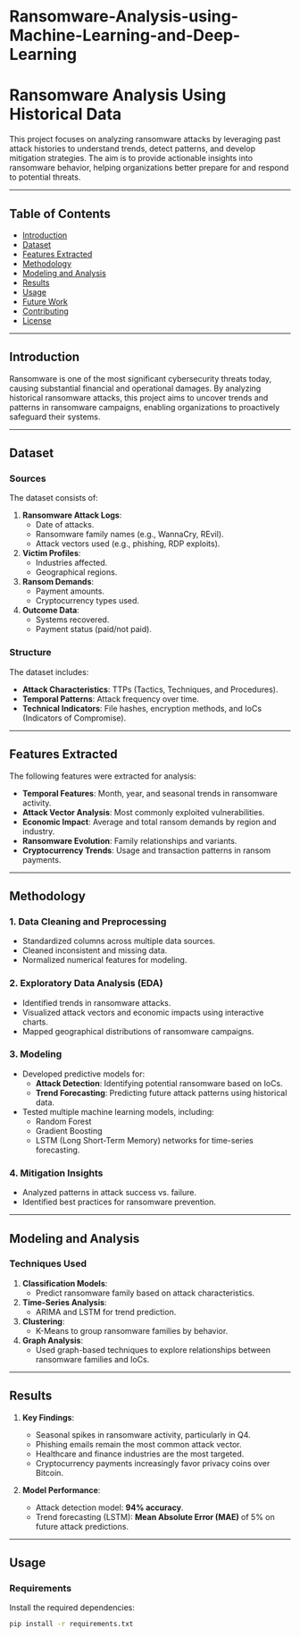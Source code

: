 # Ransomware-Analysis-using-Machine-Learning-and-Deep-Learning


# **Ransomware Analysis Using Historical Data**

This project focuses on analyzing ransomware attacks by leveraging past attack histories to understand trends, detect patterns, and develop mitigation strategies. The aim is to provide actionable insights into ransomware behavior, helping organizations better prepare for and respond to potential threats.

---

## **Table of Contents**

- [Introduction](#introduction)
- [Dataset](#dataset)
- [Features Extracted](#features-extracted)
- [Methodology](#methodology)
- [Modeling and Analysis](#modeling-and-analysis)
- [Results](#results)
- [Usage](#usage)
- [Future Work](#future-work)
- [Contributing](#contributing)
- [License](#license)

---

## **Introduction**

Ransomware is one of the most significant cybersecurity threats today, causing substantial financial and operational damages. By analyzing historical ransomware attacks, this project aims to uncover trends and patterns in ransomware campaigns, enabling organizations to proactively safeguard their systems.

---

## **Dataset**

### Sources
The dataset consists of:
1. **Ransomware Attack Logs**:
   - Date of attacks.
   - Ransomware family names (e.g., WannaCry, REvil).
   - Attack vectors used (e.g., phishing, RDP exploits).
2. **Victim Profiles**:
   - Industries affected.
   - Geographical regions.
3. **Ransom Demands**:
   - Payment amounts.
   - Cryptocurrency types used.
4. **Outcome Data**:
   - Systems recovered.
   - Payment status (paid/not paid).

### Structure
The dataset includes:
- **Attack Characteristics**: TTPs (Tactics, Techniques, and Procedures).
- **Temporal Patterns**: Attack frequency over time.
- **Technical Indicators**: File hashes, encryption methods, and IoCs (Indicators of Compromise).

---

## **Features Extracted**

The following features were extracted for analysis:
- **Temporal Features**: Month, year, and seasonal trends in ransomware activity.
- **Attack Vector Analysis**: Most commonly exploited vulnerabilities.
- **Economic Impact**: Average and total ransom demands by region and industry.
- **Ransomware Evolution**: Family relationships and variants.
- **Cryptocurrency Trends**: Usage and transaction patterns in ransom payments.

---

## **Methodology**

### **1. Data Cleaning and Preprocessing**
- Standardized columns across multiple data sources.
- Cleaned inconsistent and missing data.
- Normalized numerical features for modeling.

### **2. Exploratory Data Analysis (EDA)**
- Identified trends in ransomware attacks.
- Visualized attack vectors and economic impacts using interactive charts.
- Mapped geographical distributions of ransomware campaigns.

### **3. Modeling**
- Developed predictive models for:
  - **Attack Detection**: Identifying potential ransomware based on IoCs.
  - **Trend Forecasting**: Predicting future attack patterns using historical data.
- Tested multiple machine learning models, including:
  - Random Forest
  - Gradient Boosting
  - LSTM (Long Short-Term Memory) networks for time-series forecasting.

### **4. Mitigation Insights**
- Analyzed patterns in attack success vs. failure.
- Identified best practices for ransomware prevention.

---

## **Modeling and Analysis**

### **Techniques Used**
1. **Classification Models**:
   - Predict ransomware family based on attack characteristics.
2. **Time-Series Analysis**:
   - ARIMA and LSTM for trend prediction.
3. **Clustering**:
   - K-Means to group ransomware families by behavior.
4. **Graph Analysis**:
   - Used graph-based techniques to explore relationships between ransomware families and IoCs.

---

## **Results**

1. **Key Findings**:
   - Seasonal spikes in ransomware activity, particularly in Q4.
   - Phishing emails remain the most common attack vector.
   - Healthcare and finance industries are the most targeted.
   - Cryptocurrency payments increasingly favor privacy coins over Bitcoin.

2. **Model Performance**:
   - Attack detection model: **94% accuracy**.
   - Trend forecasting (LSTM): **Mean Absolute Error (MAE)** of 5% on future attack predictions.

---

## **Usage**

### **Requirements**
Install the required dependencies:

```bash
pip install -r requirements.txt
